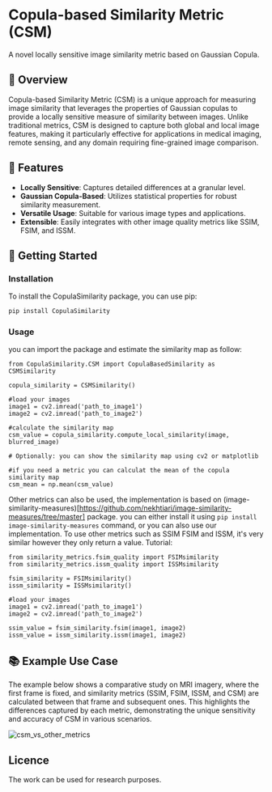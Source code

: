 # Copula-based Similarity Metric (CSM)
A novel locally sensitive image similarity metric based on Gaussian Copula.


## 📖 Overview

Copula-based Similarity Metric (CSM) is a unique approach for measuring image similarity that leverages the properties of Gaussian copulas to provide a locally sensitive measure of similarity between images. Unlike traditional metrics, CSM is designed to capture both global and local image features, making it particularly effective for applications in medical imaging, remote sensing, and any domain requiring fine-grained image comparison.

## 🌟 Features

- **Locally Sensitive**: Captures detailed differences at a granular level.
- **Gaussian Copula-Based**: Utilizes statistical properties for robust similarity measurement.
- **Versatile Usage**: Suitable for various image types and applications.
- **Extensible**: Easily integrates with other image quality metrics like SSIM, FSIM, and ISSM.


## 🚀 Getting Started

### Installation

To install the CopulaSimilarity package, you can use pip:

```bash
pip install CopulaSimilarity
```

### Usage

you can import the package and estimate the similarity map as follow:

```
from CopulaSimilarity.CSM import CopulaBasedSimilarity as CSMSimilarity

copula_similarity = CSMSimilarity()

#load your images
image1 = cv2.imread('path_to_image1')
image2 = cv2.imread('path_to_image2')

#calculate the similarity map
csm_value = copula_similarity.compute_local_similarity(image, blurred_image)

# Optionally: you can show the similarity map using cv2 or matplotlib

#if you need a metric you can calculat the mean of the copula similarity map
csm_mean = np.mean(csm_value)
```

Other metrics can also be used, the implementation is based on (image-similarity-measures)[https://github.com/nekhtiari/image-similarity-measures/tree/master] package. you can either install it using `pip install image-similarity-measures` command, or you can also use our implementation.
To use other metrics such as SSIM FSIM and ISSM, it's very similar however they only return a value. Tutorial:

```
from similarity_metrics.fsim_quality import FSIMsimilarity
from similarity_metrics.issm_quality import ISSMsimilarity

fsim_similarity = FSIMsimilarity()
issm_similarity = ISSMsimilarity()

#load your images
image1 = cv2.imread('path_to_image1')
image2 = cv2.imread('path_to_image2')

ssim_value = fsim_similarity.fsim(image1, image2)
issm_value = issm_similarity.issm(image1, image2)
```

## 📚 Example Use Case

The example below shows a comparative study on MRI imagery, where the first frame is fixed, and similarity metrics (SSIM, FSIM, ISSM, and CSM) are calculated between that frame and subsequent ones. This highlights the differences captured by each metric, demonstrating the unique sensitivity and accuracy of CSM in various scenarios.

![csm_vs_other_metrics](images/analysis4.gif)

## Licence

The work can be used for research purposes.

<!--Please cite use if you use our implementation as following:-->